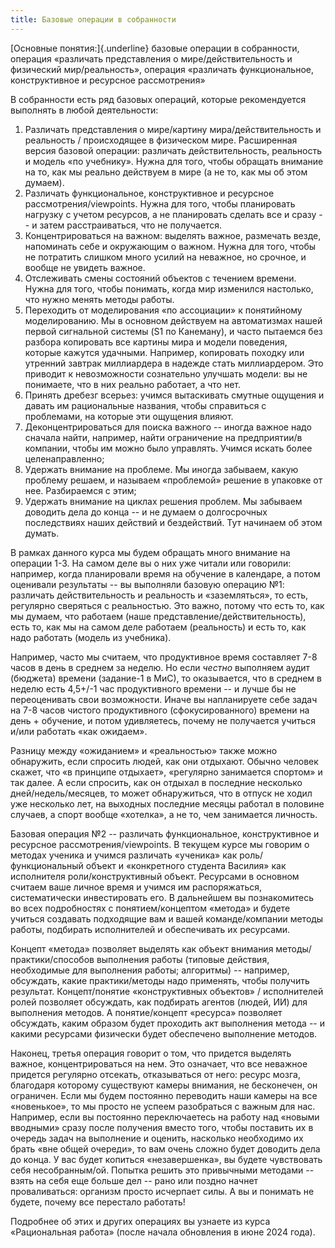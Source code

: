```yaml
---
title: Базовые операции в собранности
---
```


[Основные понятия:]{.underline} базовые операции в собранности, операция
«различать представления о мире/действительность и физический
мир/реальность», операция «различать функциональное, конструктивное и
ресурсное рассмотрения»

В собранности есть ряд базовых операций, которые рекомендуется выполнять
в любой деятельности:

1.  Различать представления о мире/картину мира/действительность и
    реальность / происходящее в физическом мире. Расширенная версия
    базовой операции: различать действительность, реальность и модель
    «по учебнику». Нужна для того, чтобы обращать внимание на то, как мы
    реально действуем в мире (а не то, как мы об этом думаем).
2.  Различать функциональное, конструктивное и ресурсное
    рассмотрения/viewpoints. Нужна для того, чтобы планировать нагрузку
    с учетом ресурсов, а не планировать сделать все и сразу -- и затем
    расстраиваться, что не получается.
3.  Концентрироваться на важном: выделять важное, размечать везде,
    напоминать себе и окружающим о важном. Нужна для того, чтобы не
    потратить слишком много усилий на неважное, но срочное, и вообще не
    увидеть важное.
4.  Отслеживать смены состояний объектов с течением времени. Нужна для
    того, чтобы понимать, когда мир изменился настолько, что нужно
    менять методы работы.
5.  Переходить от моделирования «по ассоциации» к понятийному
    моделированию. Мы в основном действуем на автоматизмах нашей первой
    сигнальной системы (S1 по Канеману), и часто пытаемся без разбора
    копировать все картины мира и модели поведения, которые кажутся
    удачными. Например, копировать походку или утренний завтрак
    миллиардера в надежде стать миллиардером. Это приводит к
    невозможности сознательно улучшать модели: вы не понимаете, что в
    них реально работает, а что нет.
6.  Принять дребезг всерьез: учимся вытаскивать смутные ощущения и
    давать им рациональные названия, чтобы справиться с проблемами, на
    которые эти ощущения влияют.
7.  Деконцентрироваться для поиска важного -- иногда важное надо сначала
    найти, например, найти ограничение на предприятии/в компании, чтобы
    им можно было управлять. Учимся искать более целенаправленно;
8.  Удержать внимание на проблеме. Мы иногда забываем, какую проблему
    решаем, и называем «проблемой» решение в упаковке от нее.
    Разбираемся с этим;
9.  Удержать внимание на циклах решения проблем. Мы забываем доводить
    дела до конца -- и не думаем о долгосрочных последствиях наших
    действий и бездействий. Тут начинаем об этом думать.

В рамках данного курса мы будем обращать много внимание на операции 1-3.
На самом деле вы о них уже читали или говорили: например, когда
планировали время на обучение в календаре, а потом оценивали результаты
-- вы выполняли базовую операцию №1: различать действительность и
реальность и «заземляться», то есть, регулярно сверяться с реальностью.
Это важно, потому что есть то, как мы думаем, что работаем (наше
представление/действительность), есть то, как мы на самом деле работаем
(реальность) и есть то, как надо работать (модель из учебника).

Например, часто мы считаем, что продуктивное время составляет 7-8 часов
в день в среднем за неделю. Но если *честно* выполняем аудит (бюджета)
времени (задание-1 в МиС), то оказывается, что в среднем в неделю есть
4,5+/-1 час продуктивного времени -- и лучше бы не переоценивать свои
возможности. Иначе вы напланируете себе задач на 7-8 часов чистого
продуктивного (сфокусированного) времени на день + обучение, и потом
удивляетесь, почему не получается учиться и/или работать «как ожидаем».

Разницу между «ожиданием» и «реальностью» также можно обнаружить, если
спросить людей, как они отдыхают. Обычно человек скажет, что «в принципе
отдыхает», «регулярно занимается спортом» и так далее. А если спросить,
как он отдыхал в последние несколько дней/недель/месяцев, то может
обнаружиться, что в отпуск не ходил уже несколько лет, на выходных
последние месяцы работал в половине случаев, а спорт вообще «хотелка», а
не то, чем занимается личность.

Базовая операция №2 -- различать функциональное, конструктивное и
ресурсное рассмотрения/viewpoints. В текущем курсе мы говорим о методах
ученика и учимся различать «ученика» как роль/функциональный объект и
«конкретного студента Василия» как исполнителя роли/конструктивный
объект. Ресурсами в основном считаем ваше личное время и учимся им
распоряжаться, систематически инвестировать его. В дальнейшем вы
познакомитесь во всех подробностях с понятием/концептом «метода» и
будете учиться создавать подходящие вам и вашей команде/компании методы
работы, подбирать исполнителей и обеспечивать их ресурсами.

Концепт «метода» позволяет выделять как объект внимания
методы/практики/способов выполнения работы (типовые действия,
необходимые для выполнения работы; алгоритмы) -- например, обсуждать,
какие практики/методы надо применять, чтобы получить результат.
Концепт/понятие «конструктивных объектов» / исполнителей ролей позволяет
обсуждать, как подбирать агентов (людей, ИИ) для выполнения методов. А
понятие/концепт «ресурса» позволяет обсуждать, каким образом будет
проходить акт выполнения метода -- и какими ресурсами физически будет
обеспечено выполнение методов.

Наконец, третья операция говорит о том, что придется выделять важное,
концентрироваться на нем. Это означает, что все неважное придется
регулярно отсекать, отказываться от него: ресурс мозга, благодаря
которому существуют камеры внимания, не бесконечен, он ограничен. Если
мы будем постоянно переводить наши камеры на все «новенькое», то мы
просто не успеем разобраться с важным для нас. Например, если вы
постоянно переключаетесь на работу над «новыми вводными» сразу после
получения вместо того, чтобы поставить их в очередь задач на выполнение
и оценить, насколько необходимо их брать «вне общей очереди», то вам
очень сложно будет доводить дела до конца. У вас будет копиться
«незавершенка», вы будете чувствовать себя несобранным/ой. Попытка
решить это привычными методами -- взять на себя еще больше дел -- рано
или поздно начнет проваливаться: организм просто исчерпает силы. А вы и
понимать не будете, почему все перестало работать!

Подробнее об этих и других операциях вы узнаете из курса «Рациональная
работа» (после начала обновления в июне 2024 года).
